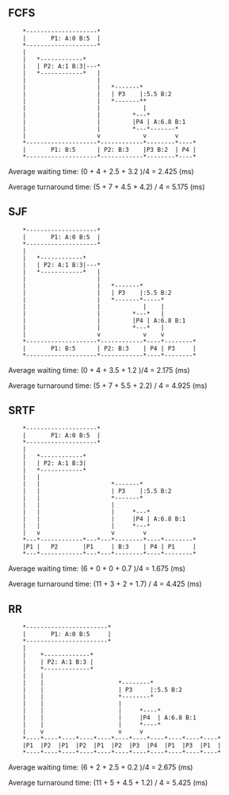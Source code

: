 ## FCFS
```
	*--------------------*
	|       P1: A:0 B:5  |
	*--------------------*
	|
	|   *------------*
	|   | P2: A:1 B:3|---*
	|   *------------*   |
  	|                    |
   	|                    |   *-------*
   	|                    |   | P3    |:5.5 B:2
   	|                    |   *-------**
	|                    |            |
	|                    |         *---*
	|                    |         |P4 | A:6.8 B:1
	|                    |         *---*-------*
	|                    v            v        v
	*--------------------*------------*--------*----*
	|       P1: B:5      | P2: B:3    |P3 B:2  | P4 |
	*--------------------*------------*--------*----*
```

Average waiting time: (0 + 4 + 2.5 + 3.2 )/4 = 2.425 (ms)

Average turnaround time: (5 + 7 + 4.5 + 4.2) / 4 = 5.175 (ms)


## SJF

```
	*--------------------*
	|       P1: A:0 B:5  |
	*--------------------*
	|
	|   *------------*
	|   | P2: A:1 B:3|---*
	|   *------------*   |
  	|                    |
   	|                    |   *-------*
   	|                    |   | P3    |:5.5 B:2
   	|                    |   *-------*-----*
	|                    |            |    |
	|                    |         *---*   |
	|                    |         |P4 | A:6.8 B:1
	|                    |         *---*   |
	|                    v            v    v
	*--------------------*------------*----*--------*
	|       P1: B:5      | P2: B:3    | P4 | P3     |
	*--------------------*------------*----*--------*
```

Average waiting time: (0 + 4 + 3.5 + 1.2 )/4 = 2.175 (ms)

Average turnaround time: (5 + 7 + 5.5 + 2.2) / 4 = 4.925 (ms)

## SRTF

```
	*--------------------*
	|       P1: A:0 B:5  |
	*--------------------*
	|
	|   *------------*
	|   | P2: A:1 B:3|
	|   *------------*   
  	|   |                 
   	|   |                    *-------*
   	|   |                    | P3    |:5.5 B:2
   	|   |                    *-------*
	|   |                    |        
	|   |                    |     *---*
	|   |                    |     |P4 | A:6.8 B:1
	|   |                    |     *---*
	|   v                    v        v
	*---*------------*---*---*--------*----*--------*
	|P1 |   P2       |P1     | B:3    | P4 | P1     |
	*---*------------*---*---*--------*----*--------*
```

Average waiting time: (6 + 0 + 0 + 0.7 )/4 = 1.675 (ms)

Average turnaround time: (11 + 3 + 2 + 1.7) / 4 = 4.425 (ms)


## RR

```
	*-----------------------*
	|       P1: A:0 B:5     |
	*-----------------------*
	|
	|    *-------------*
	|    | P2: A:1 B:3 |
	|    *-------------*   
  	|    |                 
   	|    |                     *--------*
   	|    |                     | P3     |:5.5 B:2
   	|    |                     *--------*
	|    |                     |        
	|    |                     |     *----*
	|    |                     |     |P4  | A:6.8 B:1
	|    |                     |     *----*
	|    v                     v     v
	*----*----*----*----*----*----*----*----*----*----*----*
	|P1  |P2  |P1  |P2  |P1  |P2  |P3  |P4  |P1  |P3  |P1  |
	*----*----*----*----*----*----*----*----*----*----*----*
```

Average waiting time: (6 + 2 + 2.5 + 0.2 )/4 = 2.675 (ms)

Average turnaround time: (11 + 5 + 4.5 + 1.2) / 4 = 5.425 (ms)
